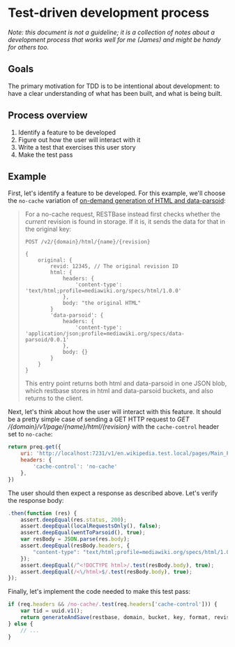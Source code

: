 # Test-driven development process

*Note: this document is not a guideline; it is a collection of notes about a development process that works well for me (James) and might be handy for others too.*

## Goals

The primary motivation for TDD is to be intentional about development: to have a clear understanding of what has been built, and what is being built.

## Process overview

1. Identify a feature to be developed
2. Figure out how the user will interact with it
3. Write a test that exercises this user story
4. Make the test pass

## Example

First, let's identify a feature to be developed.  For this example, we'll choose the `no-cache` variation of [on-demand generation of HTML and data-parsoid](https://phabricator.wikimedia.org/T75955):

> For a no-cache request, RESTBase instead first checks whether the *current* revision is found in storage. If it is, it sends the data for that in the original key:
> 
> ```
> POST /v2/{domain}/html/{name}/{revision}
>
> {
>     original: {
>         revid: 12345, // The original revision ID
>         html: {
>             headers: {
>                 'content-type': 'text/html;profile=mediawiki.org/specs/html/1.0.0'
>             },
>             body: "the original HTML"
>         }
>         'data-parsoid': {
>             headers: {
>                 'content-type': 'application/json;profile=mediawiki.org/specs/data-parsoid/0.0.1'
>             },
>             body: {}
>         }
>     }
> }
> ```
>
> This entry point returns both html and data-parsoid in one JSON blob, which restbase stores in html and data-parsoid buckets, and also returns to the client.

Next, let's think about how the user will interact with this feature.  It should be a pretty simple case of sending a GET HTTP request to *GET /{domain}/v1/page/{name}/html/{revision}* with the `cache-control` header set to `no-cache`:

```javascript
return preq.get({
    uri: 'http://localhost:7231/v1/en.wikipedia.test.local/pages/Main_Page/html/139993',
    headers: {
        'cache-control': 'no-cache'
    },
})
```

The user should then expect a response as described above.  Let's verify the response body:

```javascript
.then(function (res) {
    assert.deepEqual(res.status, 200);
    assert.deepEqual(localRequestsOnly(), false);
    assert.deepEqual(wentToParsoid(), true);
    var resBody = JSON.parse(res.body);
    assert.deepEqual(resBody.headers, {
        "content-type": "text/html;profile=mediawiki.org/specs/html/1.0.0"
    });
    assert.deepEqual(/^<!DOCTYPE html>/.test(resBody.body), true);
    assert.deepEqual(/<\/html>$/.test(resBody.body), true);
});
```

Finally, let's implement the code needed to make this test pass:

```javascript
if (req.headers && /no-cache/.test(req.headers['cache-control'])) {
    var tid = uuid.v1();
    return generateAndSave(restbase, domain, bucket, key, format, revision, tid);
} else {
    // ...
}
```
